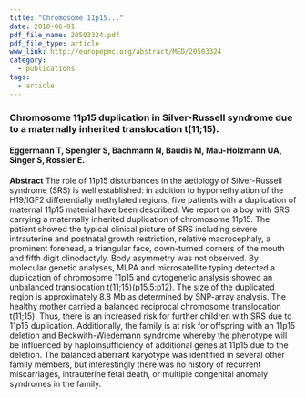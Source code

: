 ```yaml
---
title: "Chromosome 11p15..."
date: 2010-06-01
pdf_file_name: 20503324.pdf
pdf_file_type: article
www_link: http://europepmc.org/abstract/MED/20503324
category:
  - publications
tags:
  - article
---
```


### Chromosome 11p15 duplication in Silver-Russell syndrome due to a maternally inherited translocation t(11;15).
#### Eggermann T, Spengler S, Bachmann N, Baudis M, Mau-Holzmann UA, Singer S, Rossier E.

**Abstract** The role of 11p15 disturbances in the aetiology of Silver-Russell syndrome (SRS) is well established: in addition to hypomethylation of the H19/IGF2 differentially methylated regions, five patients with a duplication of maternal 11p15 material have been described. We report on a boy with SRS carrying a maternally inherited duplication of chromosome 11p15. The patient showed the typical clinical picture of SRS including severe intrauterine and postnatal growth restriction, relative macrocephaly, a prominent forehead, a triangular face, down-turned corners of the mouth and fifth digit clinodactyly. Body asymmetry was not observed. By molecular genetic analyses, MLPA and microsatellite typing detected a duplication of chromosome 11p15 and cytogenetic analysis showed an unbalanced translocation t(11;15)(p15.5:p12). The size of the duplicated region is approximately 8.8 Mb as determined by SNP-array analysis. The healthy mother carried a balanced reciprocal chromosome translocation t(11;15). Thus, there is an increased risk for further children with SRS due to 11p15 duplication. Additionally, the family is at risk for offspring with an 11p15 deletion and Beckwith-Wiedemann syndrome whereby the phenotype will be influenced by haploinsufficiency of additional genes at 11p15 due to the deletion. The balanced aberrant karyotype was identified in several other family members, but interestingly there was no history of recurrent miscarriages, intrauterine fetal death, or multiple congenital anomaly syndromes in the family.

